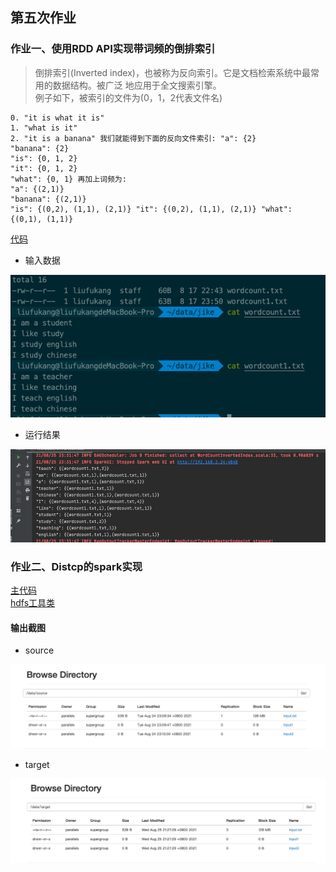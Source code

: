 ## 第五次作业

### 作业一、使用RDD API实现带词频的倒排索引
>倒排索引(Inverted index)，也被称为反向索引。它是文档检索系统中最常用的数据结构。被广泛 地应用于全文搜索引擎。  
例子如下，被索引的文件为(0，1，2代表文件名)
```
0. "it is what it is"
1. "what is it"
2. "it is a banana" 我们就能得到下面的反向文件索引: "a": {2}
"banana": {2}
"is": {0, 1, 2}
"it": {0, 1, 2}
"what": {0, 1} 再加上词频为:
"a": {(2,1)}
"banana": {(2,1)}
"is": {(0,2), (1,1), (2,1)} "it": {(0,2), (1,1), (2,1)} "what": {(0,1), (1,1)}
```
[代码](https://github.com/kangapp/JikeJob/blob/main/HadoopTest/src/main/scala/spark/WordCountInvertedIndex.scala)

- 输入数据

![input1](./image/input1.png)

- 运行结果  

![job1](./image/job.png)

### 作业二、Distcp的spark实现

[主代码](https://github.com/kangapp/JikeJob/blob/main/HadoopTest/src/main/scala/spark/SparkDistcpApp.scala)  
[hdfs工具类](https://github.com/kangapp/JikeJob/blob/main/HadoopTest/src/main/java/org/hadoop/HdfsUtil.java)

#### 输出截图
- source  

![source](./image/source.png)
- target

![target](./image/target.png)
